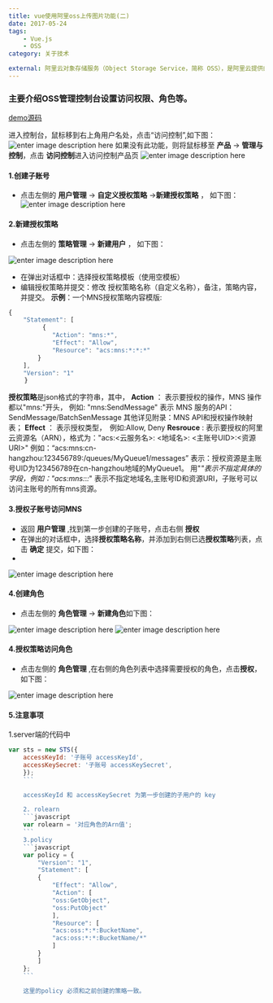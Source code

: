 ```yaml
---
title: vue使用阿里oss上传图片功能(二)
date: 2017-05-24
tags: 
    - Vue.js
    - OSS
category: 关于技术

external: 阿里云对象存储服务（Object Storage Service，简称 OSS），是阿里云提供的海量、安全、低成本、高可靠的云存储服务。它具有与平台无关的RESTful API接口，能够提供99.999999999%（11个9）的数据可靠性和99.99%的服务可用性。您可以在任何应用、任何时间、任何地点存储和访问任意类型的数据。
---
```


### 主要介绍OSS管理控制台设置访问权限、角色等。

[demo源码](https://github.com/taosin/alioss-js-upload)

进入控制台，鼠标移到右上角用户名处，点击“访问控制”,如下图：
![enter image description here](http://images.iamtaoxin.com/oss_11.jpg)
如果没有此功能，则将鼠标移至 **产品**  -> **管理与控制**，点击 **访问控制**进入访问控制产品页
![enter image description here](http://images.iamtaoxin.com/oss_123.png)

#### 1.创建子账号

* 点击左侧的 **用户管理** -> **自定义授权策略** ->**新建授权策略** ， 如下图：
![enter image description here](http://images.iamtaoxin.com/oss_14.jpg)

#### 2.新建授权策略
* 点击左侧的 **策略管理** -> **新建用户** ， 如下图：

![enter image description here](http://images.iamtaoxin.com/oss_15.jpg)

* 在弹出对话框中：选择授权策略模板（使用空模板）
* 编辑授权策略并提交：修改 授权策略名称（自定义名称），备注，策略内容，并提交。
**示例**：一个MNS授权策略内容模版:
```js
{
	"Statement": [
	　　	{
			"Action": "mns:*",
			"Effect": "Allow",
			"Resource": "acs:mns:*:*:*" 
		}
	],
	"Version": "1"
　 　}
```
**授权策略**是json格式的字符串，其中，
**Action** ： 表示要授权的操作，MNS 操作都以"mns:"开头，
例如: "mns:SendMessage" 表示 MNS 服务的API：SendMessage/BatchSenMessage
其他详见附录：MNS API和授权操作映射表；
**Effect** ： 表示授权类型，　例如:Allow, Deny
**Resrouce** : 表示要授权的阿里云资源名（ARN），格式为："acs:<云服务名>: <地域名>: <主账号UID>:<资源URI>"
例如：“acs:mns:cn-hangzhou:123456789:/queues/MyQueue1/messages”
表示：授权资源是主账号UID为123456789在cn-hangzhou地域的MyQueue1。
用"*"表示不指定具体的字段，例如："acs:mns:*:*:*" 表示不指定地域名,主账号ID和资源URI，子账号可以访问主账号的所有mns资源。

#### 3.授权子账号访问MNS
* 返回 **用户管理** ,找到第一步创建的子账号，点击右侧 **授权**
* 在弹出的对话框中，选择**授权策略名称**，并添加到右侧已选**授权策略**列表，点击 **确定** 提交，如下图：
* 
![enter image description here](http://images.iamtaoxin.com/add_policy_to_user.jpg)

#### 4.创建角色

* 点击左侧的 **角色管理** -> **新建角色**如下图：

![enter image description here](http://images.iamtaoxin.com/oss_13.jpg)
![enter image description here](http://images.iamtaoxin.com/oss_16.jpg)


#### 4.授权策略访问角色
* 点击左侧的 **角色管理** ,在右侧的角色列表中选择需要授权的角色，点击**授权**，如下图：

![enter image description here](http://images.iamtaoxin.com/oss_17.jpg)

#### 5.注意事项

1.server端的代码中 
```javascript
var sts = new STS({
	accessKeyId: '子账号 accessKeyId',
	accessKeySecret: '子账号 accessKeySecret',
	});
	```

	accessKeyId 和 accessKeySecret 为第一步创建的子用户的 key

	2. rolearn
	```javascript
	var rolearn = '对应角色的Arn值';
	```
	3.policy
	```javascript
	var policy = {
		"Version": "1",
		"Statement": [
		{
			"Effect": "Allow",
			"Action": [
			"oss:GetObject",
			"oss:PutObject"
			],
			"Resource": [
			"acs:oss:*:*:BucketName",
			"acs:oss:*:*:BucketName/*"
			]
		}
		]
	};
	```

	这里的policy 必须和之前创建的策略一致。


